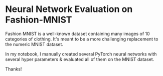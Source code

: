 # Neural Network Evaluation on Fashion-MNIST

Fashion MNIST is a well-known dataset containing many images of 10 categories of clothing. It's meant to be a more challenging replacement to the numeric MNIST dataset.

In my notebook, I manually created several PyTorch neural networks with several hyper parameters & evaluated all of them on the MNIST dataset.

Thanks!